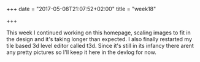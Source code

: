 +++
date = "2017-05-08T21:07:52+02:00"
title = "week18"

+++

This week I continued working on this homepage, scaling images to fit in the design and it's taking longer than expected. I also finally restarted my tile based 3d level editor called t3d. Since it's still in its infancy there arent any pretty pictures so I'll keep it here in the devlog for now.
